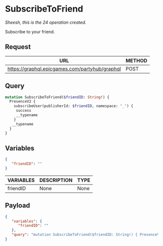 # SubscribeToFriend
*Sheesh, this is the 24 operation created.*

Subscribe to your friend.

## Request
| URL | METHOD |
| - | - |
| https://graphql.epicgames.com/partyhub/graphql | POST |

## Query
```graphql
mutation SubscribeToFriend($friendID: String!) {
  PresenceV2 {
    subscribeUser(publisherId: $friendID, namespace: "_") {
     success
     __typename
    }
   __typename
  }
}
```

## Variables
```json
{
   "friendID": ""
}
```
| VARIABLES | DESCRIPTION | TYPE |
| - | - | - |
| friendID | None | None |

## Payload
```json
{
   "variables": {
      "friendID": ""
   },
   "query": "mutation SubscribeToFriend($friendID: String!) { PresenceV2 { __typename subscribeUser(namespace: \"_\", publisherId: $friendID) { __typename success } } }"
}
```